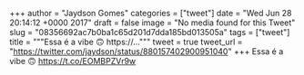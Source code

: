 
+++
author = "Jaydson Gomes"
categories = ["tweet"]
date = "Wed Jun 28 20:14:12 +0000 2017"
draft = false
image = "No media found for this Tweet"
slug = "08356692ac7b0ba1c65d201d7dda185bd013505a"
tags = ["tweet"]
title = """Essa é a vibe 🙃 https://..."""
tweet = true
tweet_url = "https://twitter.com/jaydson/status/880157402900951040"
+++
Essa é a vibe 🙃 https://t.co/EOMBPZVr9w
